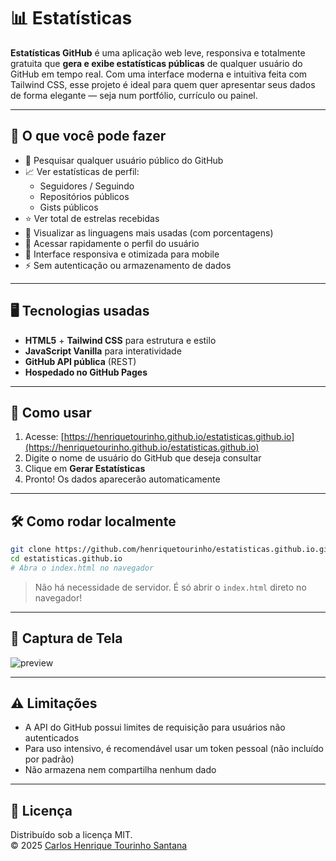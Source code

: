 
# 📊 Estatísticas

**Estatísticas GitHub** é uma aplicação web leve, responsiva e totalmente gratuita que **gera e exibe estatísticas públicas** de qualquer usuário do GitHub em tempo real. Com uma interface moderna e intuitiva feita com Tailwind CSS, esse projeto é ideal para quem quer apresentar seus dados de forma elegante — seja num portfólio, currículo ou painel.

---

## 🚀 O que você pode fazer

- 🔎 Pesquisar qualquer usuário público do GitHub
- 📈 Ver estatísticas de perfil:
  - Seguidores / Seguindo
  - Repositórios públicos
  - Gists públicos
- ⭐ Ver total de estrelas recebidas
- 🧠 Visualizar as linguagens mais usadas (com porcentagens)
- 🔗 Acessar rapidamente o perfil do usuário
- 📱 Interface responsiva e otimizada para mobile
- ⚡ Sem autenticação ou armazenamento de dados

---

## 🖥️ Tecnologias usadas

- **HTML5** + **Tailwind CSS** para estrutura e estilo
- **JavaScript Vanilla** para interatividade
- **GitHub API pública** (REST)
- **Hospedado no GitHub Pages**

---

## 🧪 Como usar

1. Acesse: [https://henriquetourinho.github.io/estatisticas.github.io](https://henriquetourinho.github.io/estatisticas.github.io)
2. Digite o nome de usuário do GitHub que deseja consultar
3. Clique em **Gerar Estatísticas**
4. Pronto! Os dados aparecerão automaticamente

---

## 🛠️ Como rodar localmente

```bash
git clone https://github.com/henriquetourinho/estatisticas.github.io.git
cd estatisticas.github.io
# Abra o index.html no navegador
```

> Não há necessidade de servidor. É só abrir o `index.html` direto no navegador!

---

## 📸 Captura de Tela

![preview](https://placehold.co/800x400/cccccc/000000?text=Preview+do+Sistema)

---

## ⚠️ Limitações

- A API do GitHub possui limites de requisição para usuários não autenticados
- Para uso intensivo, é recomendável usar um token pessoal (não incluído por padrão)
- Não armazena nem compartilha nenhum dado

---

## 📄 Licença

Distribuído sob a licença MIT.  
© 2025 [Carlos Henrique Tourinho Santana](https://github.com/henriquetourinho)
